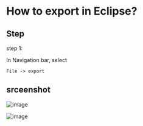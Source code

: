 # How to export in Eclipse?
## Step
step 1:

In Navigation bar, select

    File -> export
  
## srceenshot
![image](https://github.com/40843245/IDE/assets/75050655/93adb780-c6ba-4991-829c-aa2d16cbe210)

![image](https://github.com/40843245/IDE/assets/75050655/965d9efd-ccb0-4bef-9e34-d3fc05959f2a)


